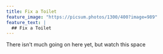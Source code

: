 ```yaml
---
title: Fix a Toilet
feature_image: "https://picsum.photos/1300/400?image=989"
feature_text: |
  ## Fix a Toilet
---
```


There isn't much going on here yet, but watch this space
